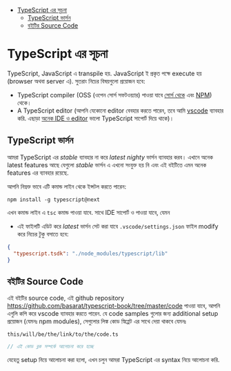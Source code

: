 - [TypeScript এর সূচনা](#typescript-এর-সূচনা)
  - [TypeScript ভার্সন](#typescript-ভার্সন)
  - [বইটির Source Code](#বইটির-source-code)

# TypeScript এর সূচনা

TypeScript, JavaScript এ transpile হয়. JavaScript ই প্রকৃত পক্ষে execute হয় (browser অথবা server এ). সুতরাং নিচের বিষয়গুলো প্রয়োজন হবে:

* TypeScript compiler (OSS (ওপেন সোর্স সফটওয়্যার) পাওয়া যাবে [সোর্স থেকে](https://github.com/Microsoft/TypeScript/) এবং [NPM](https://www.npmjs.com/package/typescript)) থেকে।
* A TypeScript editor (আপনি যেকোনো editor বেবহার করতে পারেন, তবে আমি [vscode](https://code.visualstudio.com/) ব্যাবহার করি. এছাড়া [অনেক IDE ও editor]( https://github.com/Microsoft/TypeScript/wiki/TypeScript-Editor-Support) ভালো TypeScript সাপোর্ট দিয়ে থাকে)।


## TypeScript ভার্সন

আমরা TypeScript এর *stable* ব্যাবহার না করে *latest nighty* ভার্সন ব্যাবহার করব। এখানে অনেক latest features আছে যেগুলো *stable* ভার্সন এ এখনো সংযুক্ত হয় নি এবং এই বইটিতে এমন অনেক features এর ব্যাবহার রয়েছে.

আপনি নিম্নক্ত ভাবে এটি কমান্ড লাইন থেকে ইন্সটল করতে পারেন:

```
npm install -g typescript@next
```

এখন কমান্ড লাইন এ `tsc` কমান্ড পাওয়া যাবে. সাথে IDE সাপোর্ট ও পাওয়া যাবে, যেমন

* এই ফাইলটি এডিট করে *latest* ভার্সন সেট করা যাবে `.vscode/settings.json` ফাইল modify করে নিচের টুকু বসাতে হবে:

```json
{
  "typescript.tsdk": "./node_modules/typescript/lib"
}
```

## বইটির Source Code
এই বইটির source code, এই github repository https://github.com/basarat/typescript-book/tree/master/code পাওয়া যাবে, আপনি এগুলি কপি করে vscode ব্যাবহার করতে পারেন. যে code samples গুলোর জন্য additional setup প্রয়োজন (যেমনঃ npm modules), সেগুলোর লিঙ্ক কোড স্নিপ্পেট এর সাথে দেয়া থাকবে যেমনঃ

`this/will/be/the/link/to/the/code.ts`
```ts
// এই কোড ব্লক সম্পর্কে আলোচনা করে হচ্ছে
```

যেহেতু setup নিয়ে আলোচনা করা হলো, এখন চলুন আমরা TypeScript এর syntax নিয়ে আলোচনা করি.

